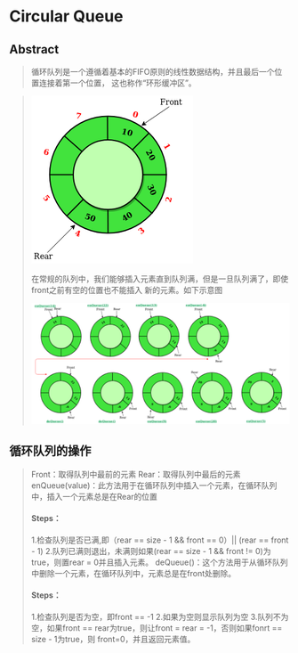 # Circular Queue

## Abstract
>循环队列是一个遵循着基本的FIFO原则的线性数据结构，并且最后一个位置连接着第一个位置，
>这也称作“环形缓冲区”。

>![循环队列示意图](_v_images/20190330160412289_4934.png)
>
>在常规的队列中，我们能够插入元素直到队列满，但是一旦队列满了，即使front之前有空的位置也不能插入
>新的元素。如下示意图
>
>![循环队列插入元素](_v_images/20190330160929358_29102.png)


## 循环队列的操作
>Front：取得队列中最前的元素
>Rear：取得队列中最后的元素
>enQueue(value)：此方法用于在循环队列中插入一个元素，在循环队列中，插入一个元素总是在Rear的位置
>#### Steps：
>1.检查队列是否已满,即（rear == size - 1 && front == 0）|| (rear == front - 1)
>2.队列已满则退出，未满则如果(rear == size - 1 && front != 0)为true，则置rear = 0并且插入元素。
>deQueue()：这个方法用于从循环队列中删除一个元素，在循环队列中，元素总是在front处删除。
>#### Steps：
>1.检查队列是否为空，即front == -1
>2.如果为空则显示队列为空
>3.队列不为空，如果front == rear为true，则让front = rear = -1，否则如果fonrt == size - 1为true，则
>front=0，并且返回元素值。


